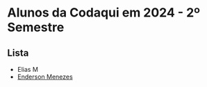 # Alunos da Codaqui em 2024 - 2º Semestre

## Lista

- Elias M
- [Enderson Menezes](www.github.com/endersonmenezes)
